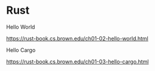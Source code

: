 # Rust
Hello World

https://rust-book.cs.brown.edu/ch01-02-hello-world.html

Hello Cargo

https://rust-book.cs.brown.edu/ch01-03-hello-cargo.html
